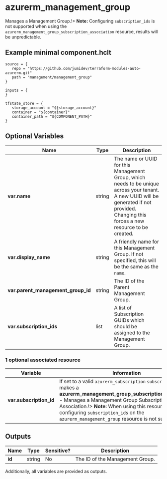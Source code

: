 # azurerm_management_group

Manages a Management Group.!> **Note:** Configuring `subscription_ids` is not supported when using the `azurerm_management_group_subscription_association` resource, results will be unpredictable.

## Example minimal component.hclt

```hcl
source = {
   repo = "https://github.com/jumidev/terraform-modules-auto-azurerm.git" 
   path = "management/management_group" 
}

inputs = {
}

tfstate_store = {
   storage_account = "${storage_account}" 
   container = "${container}" 
   container_path = "${COMPONENT_PATH}" 
}

```

## Optional Variables

| Name | Type |  Description |
| ---- | --------- |  ----------- |
| **var.name** | string |  The name or UUID for this Management Group, which needs to be unique across your tenant. A new UUID will be generated if not provided. Changing this forces a new resource to be created. | 
| **var.display_name** | string |  A friendly name for this Management Group. If not specified, this will be the same as the `name`. | 
| **var.parent_management_group_id** | string |  The ID of the Parent Management Group. | 
| **var.subscription_ids** | list |  A list of Subscription GUIDs which should be assigned to the Management Group. | 


### 1 optional associated resource

| Variable | Information |
| -------- | ----------- |
| **var.subscription_id** | If set to a valid `azurerm_subscription` `subscription_id`, makes a **azurerm_management_group_subscription_association** - Manages a Management Group Subscription Association.!> **Note:** When using this resource, configuring `subscription_ids` on the `azurerm_management_group` resource is not supported. | 

## Outputs

| Name | Type | Sensitive? | Description |
| ---- | ---- | --------- | --------- |
| **id** | string | No  | The ID of the Management Group. | 

Additionally, all variables are provided as outputs.
